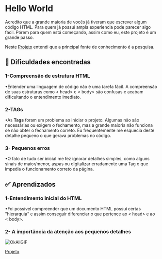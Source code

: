 # Hello World ##

Acredito que a grande maioria de vocês já tiveram que escrever algum código HTML. Para quem já possuí ampla experiencia pode parecer algo fácil. Pórem para quem está começando, assim como eu, este projeto é um grande passo. 

Neste [Projeto](https://leticiaferraz00.github.io/O-primeiro-passo/) entendi que a principal fonte de conhecimento é a pesquisa.


## 🚧 Dificuldades encontradas ##

### 1-Compreensão de estrutura HTML ###

•Entender uma linguagem de código não é uma tarefa fácil. A compreensão de suas estruturas como < head> e < body> são confusas e acabam dificultando o entendimento imediato.

### 2-TAGs ###

•As **Tags** foram um problema ao iniciar o projeto. Algumas não são necessárias ou exigem o fechamento, mas a grande maioria não funciona se não obter o fechamento correto. Eu frequentemente me esquecia deste detalhe pequeno o que gerava problemas no código.

### 3- Pequenos erros ###

•O fato de tudo ser inicial me fez ignorar detalhes simples, como alguns sinais de maior/menor, aspas ou digitalizar erradamente uma Tag o que impedia o funcionamento correto da página.


## ✅ Aprendizados ##

### 1-Entendimento inicial do HTML ###

•Foi possível compreender que um documento HTML possuí certas "hierarquia" e assim conseguir diferenciar o que pertence ao < head> e ao < body>.

### 2- A importância da atenção aos pequenos detalhes ###



![OkAllGIF](https://github.com/user-attachments/assets/f633692d-78c7-48b8-8a87-b2beb34ec8e1)




[Projeto](https://leticiaferraz00.github.io/O-primeiro-passo/)
